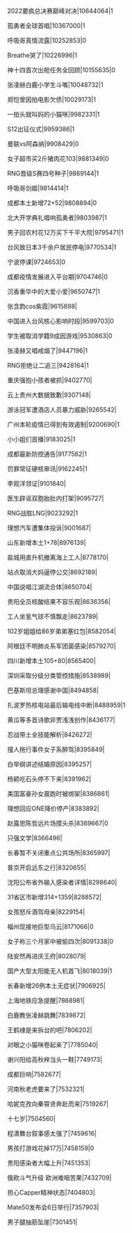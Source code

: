 2022要疯总决赛巅峰对决|10644064|1

孤勇者全球首唱|10367000|1

呼吸哥真情流露|10252853|0

Breathe哭了|10226996|1

神十四首次出舱任务全回顾|10155635|0

张凌赫白鹿小学生斗嘴|10048732|1

郑恺曾因拍电影欠债|10029173|1

一拍头就叫妈的小猫咪|9982331|1

S12出征仪式|9959386|1

曼联vs阿森纳|9908429|0

女子超市买2斤猪肉花103|9881349|0

RNG晋级S赛四号种子|9869144|1

呼吸哥剑姬|9814414|1

成都本土新增72+52|9808894|0

北大开学典礼唱响孤勇者|9803987|1

男子回农村花12万买下千平大院|9795471|1

台风致日本3千余户居民停电|9770534|1

宁波停课|9724653|0

成都疫情发展进入平台期|9704746|0

沉香重华中的大爱小爱|9650747|1

张含韵cos紫霞|9615898|

中国进入台风核心影响时段|9599703|0

学生被取消学籍9成因游戏|9530863|0

张凌赫又唱戒烟了|9447196|1

RNG拒绝让二追三|9428164|1

重庆强抱小孩者被抓|9402770|

云上贵州大数据致歉|9307148|

游泳冠军遭酒店人员暴力威胁|9265542|

广州本轮疫情已得到有效遏制|9200690|1

小小姐们首播|9183025|1

成都最新防控通告|9177562|1

罚罪常征硬核审讯|9162245|1

李观洋领证|9101840|

医生辟谣双胞胎肚内打架|9095727|

RNG战胜LNG|9023292|1

理想汽车遭集体投诉|9001687|

山东新增本土1+78|8976139|

盐城用直升机撤离海上工人|8778170|

站点取消大妈逼停公交|8692189|

中国说唱江湖流合体|8650704|

贵阳全员核酸结果不容乐观|8636356|

工人坐氢气球不慎飘走|8623789|

102岁姐姐给86岁弟弟塞红包|8582054|

阿根廷不明肺炎系军团菌感染|8579270|

四川新增本土105+80|8565400|

深圳采取分级分类管控措施|8538989|

巴基斯坦总理感谢中国|8494858|

扎波罗热核电站最后输电线中断|8488959|1

黄瓜等多首诗歌非贾浅浅创作|8436177|

忍战带土全技能解析|8426272|

撞人拖行事件女子系醉驾|8395849|

白举纲讲述结婚原因|8395257|

杨颖吃石头停不下来|8391962|

美国富豪孙女晨跑时被绑架|8386861|

理想回应ONE降价停产|8383892|

赵露思陈哲远片场摸头杀|8369667|0

只强文学|8366496|

长春暂不关闭重点公共场所|8365997|

普京开启远东之行|8320655|

沈阳公布省外输入感染者详情|8298640|

31省区市新增314+1359|8288572|

女孩怒斥酒驾母亲|8229154|

福州现接地巨型乌云|8171066|0

女子称三个月家中被偷四次|8091338|0

陆安然再进庆王府|8028079|

国产大型太阳能无人机首飞|8018039|1

长春新增26例本土无症状|7906925|

上海地铁应急提醒|7868981|

白鹿教张凌赫跳舞|7839872|

王鹤棣是来拆台的吧|7806202|

对眼之小猫咪卷起来了|7785040|

谢兴阳给高秋梓当头一鞋|7749173|

成都巨响|7582677|

河南秋老虎要来了|7532321|

哈妮克孜向秦霄贤奔赴而来|7519267|

十七岁|7504560|

程潇舞台叙事感太强了|7459616|

男孩打游戏花掉17万|7458159|0

贵阳感染者大幅上升|7451353|

俄欧斗气升级 欧洲难咽苦果|7432709|

担心Capper精神状态|7404803|

Mate50发布会6日举行|7357903|

男子腿抽筋坠崖|7301451|

